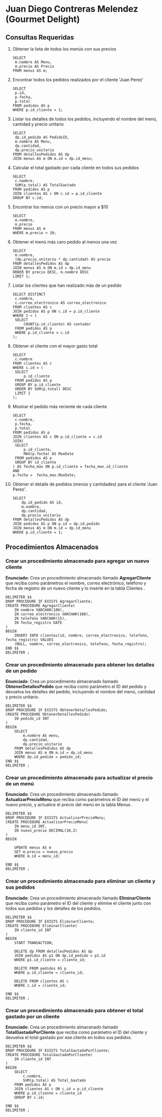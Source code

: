 # Juan Diego Contreras Melendez (Gourmet Delight)

## Consultas Requeridas

1. Obtener la lista de todos los menús con sus precios

   ```mysql
   SELECT
    m.nombre AS Menu,
    m.precio AS Precio
   FROM menus AS m;
   ```

2. Encontrar todos los pedidos realizados por el cliente 'Juan Perez'

   ```mysql
   SELECT 
    p.id,
    p.fecha,
    p.total
   FROM pedidos AS p
   WHERE p.id_cliente = 1;
   ```

3. Listar los detalles de todos los pedidos, incluyendo el nombre del menú, cantidad y precio unitario

   ```mysql
   SELECT
    dp.id_pedido AS PedidoID,
    m.nombre AS Menu,
    dp.cantidad,
    dp.precio_unitario
   FROM detallesPedidos AS dp
   JOIN menus AS m ON m.id = dp.id_menu;
   ```

4. Calcular el total gastado por cada cliente en todos sus pedidos

   ```mysql
   SELECT
    c.nombre,
    SUM(p.total) AS TotalGastado
   FROM pedidos AS p
   JOIN clientes AS c ON c.id = p.id_cliente
   GROUP BY c.id;
   ```

5. Encontrar los menús con un precio mayor a $10

   ```mysql
   SELECT
    m.nombre,
    m.precio
   FROM menus AS m
   WHERE m.precio > 10;
   ```

6. Obtener el menú más caro pedido al menos una vez

   ```mysql
   SELECT
    m.nombre,
    (dp.precio_unitario * dp.cantidad) AS precio
   FROM detallesPedidos AS dp
   JOIN menus AS m ON m.id = dp.id_menu
   ORDER BY precio DESC, m.nombre DESC
   LIMIT 1;
   ```

7. Listar los clientes que han realizado más de un pedido

   ```mysql
   SELECT DISTINCT
    c.nombre,
    c.correo_electronico AS correo_electronico
   FROM clientes AS c
   JOIN pedidos AS p ON c.id = p.id_cliente
   WHERE 1 < (
    SELECT
        COUNT(p.id_cliente) AS contador
    FROM pedidos AS p
    WHERE p.id_cliente = c.id
   );
   ```

8. Obtener el cliente con el mayor gasto total

   ```mysql
   SELECT
    c.nombre
   FROM clientes AS c
   WHERE c.id = (
    SELECT
        p.id_cliente
    FROM pedidos AS p
    GROUP BY p.id_cliente
    ORDER BY SUM(p.total) DESC
    LIMIT 1
   );
   ```

9. Mostrar el pedido más reciente de cada cliente

   ```mysql
   SELECT
    c.nombre,
    p.fecha,
    p.total
   FROM pedidos AS p
   JOIN clientes AS c ON p.id_cliente = c.id
   JOIN(
    SELECT
        p.id_cliente,
        MAX(p.fecha) AS MaxDate
    FROM pedidos AS p
    GROUP BY id_cliente
   ) AS fecha_max ON p.id_cliente = fecha_max.id_cliente
   AND
   p.fecha =  fecha_max.MaxDate;
   ```

10. Obtener el detalle de pedidos (menús y cantidades) para el cliente 'Juan Perez'.

    ```mysql
    SELECT
        dp.id_pedido AS id,
        m.nombre,
        dp.cantidad,
        dp.precio_unitario
    FROM detallesPedidos AS dp
    JOIN pedidos AS p ON p.id = dp.id_pedido
    JOIN menus AS m ON m.id = dp.id_menu
    WHERE p.id_cliente = 1;
    ```

## Procedimientos Almacenados

### Crear un procedimiento almacenado para agregar un nuevo cliente

**Enunciado:** Crea un procedimiento almacenado llamado **AgregarCliente** que reciba como
parámetros el nombre, correo electrónico, teléfono y fecha de registro de un nuevo cliente y lo
inserte en la tabla Clientes .

```mysql
DELIMITER $$
DROP PROCEDURE IF EXISTS AgregarCliente;
CREATE PROCEDURE AgregarCliente(
    IN nombre VARCHAR(100),
    IN correo_electronico VARCHAR(100),
    IN telefono VARCHAR(15),
    IN fecha_registro DATE
)
BEGIN
    INSERT INTO clientes(id, nombre, correo_electronico, telefono, fecha_registro) VALUES
    (NULL, nombre, correo_electronico, telefono, fecha_registro);
END $$
DELIMITER ;
```

### Crear un procedimiento almacenado para obtener los detalles de un pedido
**Enunciado**: Crea un procedimiento almacenado llamado **ObtenerDetallesPedido** que reciba
como parámetro el ID del pedido y devuelva los detalles del pedido, incluyendo el nombre del
menú, cantidad y precio unitario.

```mysql
DELIMITER $$
DROP PROCEDURE IF EXISTS ObtenerDetallesPedido;
CREATE PROCEDURE ObtenerDetallesPedido(
    IN pedido_id INT
)
BEGIN
    SELECT
        m.nombre AS menu,
        dp.cantidad,
        dp.precio_unitario
    FROM detallesPedidos AS dp
    JOIN menus AS m ON m.id = dp.id_menu
    WHERE dp.id_pedido = pedido_id;
END $$
DELIMITER ;
```

### Crear un procedimiento almacenado para actualizar el precio de un menú
**Enunciado**: Crea un procedimiento almacenado llamado **ActualizarPrecioMenu** que reciba
como parámetros el ID del menú y el nuevo precio, y actualice el precio del menú en la tabla
Menus .

```mysql
DELIMITER $$
DROP PROCEDURE IF EXISTS ActualizarPrecioMenu;
CREATE PROCEDURE ActualizarPrecioMenu(
    IN menu_id INT,
    IN nuevo_precio DECIMAL(10,2)
)
BEGIN

    UPDATE menus AS m
    SET m.precio = nuevo_precio
    WHERE m.id = menu_id;

END $$
DELIMITER ;
```

### Crear un procedimiento almacenado para eliminar un cliente y sus pedidos
**Enunciado**: Crea un procedimiento almacenado llamado **EliminarCliente** que reciba como
parámetro el ID del cliente y elimine el cliente junto con todos sus pedidos y los detalles de los
pedidos.

```mysql
DELIMITER $$
DROP PROCEDURE IF EXISTS EliminarCliente;
CREATE PROCEDURE EliminarCliente(
    IN cliente_id INT
)
BEGIN
    START TRANSACTION;
    
    DELETE dp FROM detallesPedidos AS dp
    JOIN pedidos AS p1 ON dp.id_pedido = p1.id
    WHERE p1.id_cliente = cliente_id;
    
    DELETE FROM pedidos AS p
    WHERE p.id_cliente = cliente_id;
    
    DELETE FROM clientes AS c
    WHERE c.id = cliente_id;

END $$
DELIMITER ;
```

### Crear un procedimiento almacenado para obtener el total gastado por un cliente
**Enunciado**: Crea un procedimiento almacenado llamado **TotalGastadoPorCliente** que reciba
como parámetro el ID del cliente y devuelva el total gastado por ese cliente en todos sus pedidos.

```mysql
DELIMITER $$
DROP PROCEDURE IF EXISTS TotalGastadoPorCliente;
CREATE PROCEDURE TotalGastadoPorCliente(
    IN cliente_id INT
)
BEGIN
    SELECT
        c.nombre,
        SUM(p.total) AS Total_Gastado
    FROM pedidos AS p
    JOIN clientes AS c ON c.id = p.id_cliente
    WHERE p.id_cliente = cliente_id
    GROUP BY c.id;

END $$
DELIMITER ;
```

